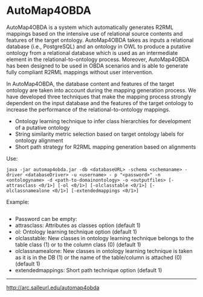 # AutoMap4OBDA
AutoMap4OBDA is a system which automatically generates R2RML mappings based on the intensive use of relational source contents and features of the target ontology. AutoMap4OBDA takes as inputs a relational database (i.e., PostgreSQL) and an ontology in OWL to produce a putative ontology from a relational database which is used as an intermediate element in the relational-to-ontology process. Moreover, AutoMap4OBDA has been designed to be used in OBDA scenarios and is able to generate fully compliant R2RML mappings without user intervention.

In AutoMap4OBDA, the database content and features of the target ontology are taken into account during the mapping generation process. We have developed three techniques that make the mapping process strongly dependent on the input database and the features of the target ontology to increase the performance of the relational-to-ontology mappings.

- Ontology learning technique to infer class hierarchies for development of a putative ontology
- String similarity metric selection based on target ontology labels for ontology alignment
- Short path strategy for R2RML mapping generation based on alignments

Use:
```
java -jar automap4obda.jar -db <databaseURL> -schema <schemaname> -driver <databaseDriver> -u <username> - p "<password>" -n <ontologyname> -d <path-to-domainontology> -o <outputfiles> [-attrasclass <0/1>] [-ol <0/1>] [-olclasstable <0/1>] [-olclassnamealone <0/1>] [-extendedmappings <0/1>]
```


Example:
```java -jar automap4obda.jar -db jdbc:postgresql:postgres -schema sigkdd_structured -driver org.postgresql.Driver -u postgres -p "postgres" -n sigkdd_structured_putative -d "c:\...\sigkdd_structured.ttl" -o sigkdd_structured_putative -attrasclass 1 -ol 1 -olclasstable 1 -olclassnamealone 1  -extendedmappings 1
```

- Password can be empty:
- attrasclass: Attributes as classes option (default 1)
- ol: Ontology learning technique option (default 1)
- olclasstable: New classes in ontology learning technique belongs to the table class (1) or to the column class (0) (default 1)
- olclassnamealone: New classes in ontology learning technique is taken as it is in the DB (1) or the name of the table/column is attached (0) (default 1)
- extendedmappings: Short path technique option (default 1)
--------------------------------------------------------------------

http://arc.salleurl.edu/automap4obda
